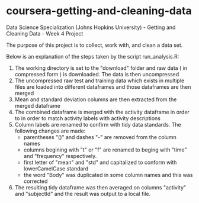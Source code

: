 # coursera-getting-and-cleaning-data
Data Science Specialization (Johns Hopkins University) - Getting and Cleaning Data - Week 4 Project

The purpose of this project is to collect, work with, and clean a data set.

Below is an explanation of the steps taken by the script run_analysis.R:

1. The working directory is set to the "download" folder and raw data ( in compressed form ) is downloaded. The data is then uncompressed
2. The uncompressed raw test and training data which exists in multiple files are loaded into different dataframes and those dataframes are then merged
3. Mean and standard deviation columns are then extracted from the merged dataframe
4. The combined dataframe is merged with the activity dataframe in order to in order to match activity labels with activity descriptions
5. Column labels are renamed to confirm with tidy data standards. The following changes are made:
    * parentheses "()" and dashes "-" are removed from the column names
    * columns begining with "t" or "f" are renamed to beging with "time" and "frequency" respectively.
    * first letter of "mean" and "std" and capitalized to conform with lowerCamelCase standard
    * the word "Body" was duplicated in some column names and this was corrected
6. The resulting tidy dataframe was then averaged on columns "activity" and "subjectId" and the result was output to a local file.
